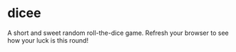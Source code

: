 # dicee
A short and sweet random roll-the-dice game. Refresh your browser to see how your luck is this round!
